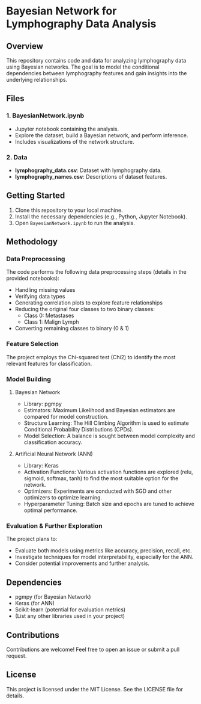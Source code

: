 # Bayesian Network for Lymphography Data Analysis

## Overview
This repository contains code and data for analyzing lymphography data using Bayesian networks. The goal is to model the conditional dependencies between lymphography features and gain insights into the underlying relationships.

## Files

### 1. BayesianNetwork.ipynb
- Jupyter notebook containing the analysis.
- Explore the dataset, build a Bayesian network, and perform inference.
- Includes visualizations of the network structure.

### 2. Data
- **lymphography_data.csv**: Dataset with lymphography data.
- **lymphography_names.csv**: Descriptions of dataset features.

## Getting Started
1. Clone this repository to your local machine.
2. Install the necessary dependencies (e.g., Python, Jupyter Notebook).
3. Open `BayesianNetwork.ipynb` to run the analysis.

## Methodology

### Data Preprocessing
The code performs the following data preprocessing steps (details in the provided notebooks):
- Handling missing values
- Verifying data types
- Generating correlation plots to explore feature relationships
- Reducing the original four classes to two binary classes:
  - Class 0: Metastases
  - Class 1: Malign Lymph
- Converting remaining classes to binary (0 & 1)

### Feature Selection
The project employs the Chi-squared test (Chi2) to identify the most relevant features for classification.

### Model Building
1. Bayesian Network
   - Library: pgmpy
   - Estimators: Maximum Likelihood and Bayesian estimators are compared for model construction.
   - Structure Learning: The Hill Climbing Algorithm is used to estimate Conditional Probability Distributions (CPDs).
   - Model Selection: A balance is sought between model complexity and classification accuracy.
   
2. Artificial Neural Network (ANN)
   - Library: Keras
   - Activation Functions: Various activation functions are explored (relu, sigmoid, softmax, tanh) to find the most suitable option for the network.
   - Optimizers: Experiments are conducted with SGD and other optimizers to optimize learning.
   - Hyperparameter Tuning: Batch size and epochs are tuned to achieve optimal performance.

### Evaluation & Further Exploration
The project plans to:
- Evaluate both models using metrics like accuracy, precision, recall, etc.
- Investigate techniques for model interpretability, especially for the ANN.
- Consider potential improvements and further analysis.

## Dependencies
- pgmpy (for Bayesian Network)
- Keras (for ANN)
- Scikit-learn (potential for evaluation metrics)
- (List any other libraries used in your project)

## Contributions
Contributions are welcome! Feel free to open an issue or submit a pull request.

## License
This project is licensed under the MIT License. See the LICENSE file for details.
